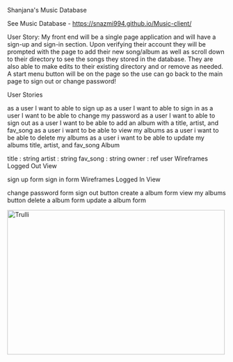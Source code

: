 Shanjana's Music Database

See Music Database - https://snazmi994.github.io/Music-client/

User Story: My front end will be a single page application and will have a sign-up and sign-in section. Upon verifying their account they will be prompted with the page to add their new song/album as well as scroll down to their directory to see the songs they stored in the database. They are also able to make edits to their existing directory and or remove as needed. A start menu button will be on the page so the use can go back to the main page to sign out or change password!

User Stories

as a user I want to able to sign up
as a user I want to able to sign in
as a user I want to be able to change my password
as a user I want to able to sign out
as a user I want to be able to add an album with a title, artist, and fav_song
as a user i want to be able to view my albums
as a user i want to be able to delete my albums
as a user i want to be able to update my albums title, artist, and fav_song
Album

title : string
artist : string
fav_song : string
owner : ref user
Wireframes Logged Out View

sign up form
sign in form
Wireframes Logged In View

change password form
sign out button
create a album form
view my albums button
delete a album form
update a album form

<img src="https://i.imgur.com/REkjsZP.jpg" alt="Trulli" width="500" height="333">
